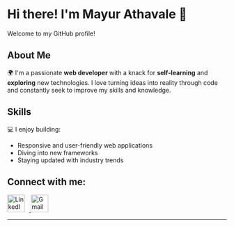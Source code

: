 # Hi there! I'm Mayur Athavale 👋

Welcome to my GitHub profile!

## About Me

🌍 I'm a passionate **web developer** with a knack for **self-learning** and **exploring** new technologies. I love turning ideas into reality through code and constantly seek to improve my skills and knowledge.

## Skills

💻 I enjoy building:
- Responsive and user-friendly web applications
- Diving into new frameworks
- Staying updated with industry trends

## Connect with me:

<a href="https://www.linkedin.com/in/mayurathavale1729" target="_blank">
  <img src="https://cdn-icons-png.flaticon.com/512/174/174857.png" alt="LinkedIn" width="40" height="40" style="margin-right: 10px;">
</a>
<a href="mailto:mayat.dev1569@gmail.com">
  <img src="https://cdn-icons-png.flaticon.com/512/281/281769.png" alt="Gmail" width="40" height="40" style="margin-right: 10px;">
</a>

---
